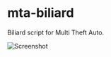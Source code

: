 mta-biliard
===========

Biliard script for Multi Theft Auto.

![Screenshot](http://i.imgur.com/6VEXP.png)


